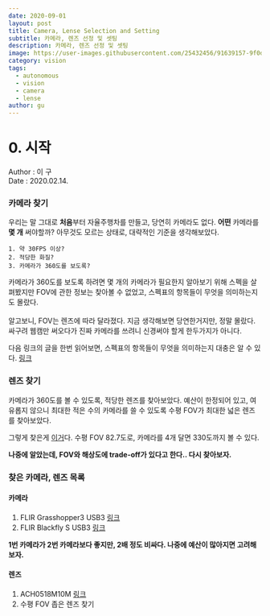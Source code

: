 ```yaml
---
date: 2020-09-01
layout: post
title: Camera, Lense Selection and Setting
subtitle: 카메라, 렌즈 선정 및 셋팅
description: 카메라, 렌즈 선정 및 셋팅
image: https://user-images.githubusercontent.com/25432456/91639157-9f0d8200-ea4f-11ea-8472-4ba8e84ead2e.jpeg
category: vision
tags:
  - autonomous
  - vision
  - camera
  - lense
author: gu
---
```


# 0. 시작
Author : 이 구<br/>
Date : 2020.02.14.

### 카메라 찾기
우리는 말 그대로 **처음**부터 자율주행차를 만들고, 당연히 카메라도 없다. **어떤** 카메라를 **몇 개** 써야할까?
아무것도 모르는 상태로, 대략적인 기준을 생각해보았다.

    1. 약 30FPS 이상?
    2. 적당한 화질?
    3. 카메라가 360도를 보도록?

카메라가 360도를 보도록 하려면 몇 개의 카메라가 필요한지 알아보기 위해 스펙을 살펴봤지만 FOV에 관한 정보는 찾아볼 수 없었고, 스펙표의 항목들이 무엇을 의미하는지도 몰랐다.<br/><br/>
알고보니, FOV는 렌즈에 따라 달라졌다. 지금 생각해보면 당연한거지만, 정말 몰랐다. 싸구려 웹캠만 써오다가 진짜 카메라를 쓰려니 신경써야 할게 한두가지가 아니다.<br/>

다음 링크의 글을 한번 읽어보면, 스펙표의 항목들이 무엇을 의미하는지 대충은 알 수 있다.
[링크](https://www.baslerweb.com/ko/vision-campus/vision-systems-and-components/find-the-right-lens/)

### 렌즈 찾기
카메라가 360도를 볼 수 있도록, 적당한 렌즈를 찾아보았다. 예산이 한정되어 있고, 여유롭지 않으니 최대한 적은 수의 카메라를 쓸 수 있도록 수평 FOV가 최대한 넓은 렌즈를 찾아보았다.<br/>

그렇게 찾은게 [이거](https://www.aico-lens.com/product/5mm-10mp-manual-iris-wide-angle-4k-c-mount-lens-ach0518m10m/)다. 수평 FOV 82.7도로, 카메라를 4개 달면 330도까지 볼 수 있다.

**나중에 알았는데, FOV와 해상도에 trade-off가 있다고 한다..  다시 찾아보자.**

### 찾은 카메라, 렌즈 목록
#### 카메라
1. FLIR Grasshopper3 USB3 [링크](https://www.flir.com/products/grasshopper3-usb3?model=GS3-U3-15S5C-C)
2. FLIR Blackfly S USB3 [링크](https://www.flir.eu/products/blackfly-s-usb3/?model=BFS-U3-50S5C-C)

**1번 카메라가 2번 카메라보다 좋지만, 2배 정도 비싸다. 나중에 예산이 많아지면 고려해보자.**
#### 렌즈
1. ACH0518M10M [링크](https://www.aico-lens.com/product/5mm-10mp-manual-iris-wide-angle-4k-c-mount-lens-ach0518m10m/)<br/>
2. 수평 FOV 좁은 렌즈 찾기
